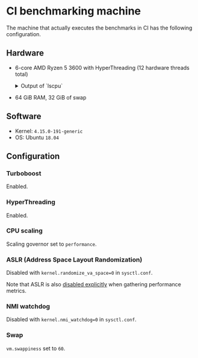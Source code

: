 # CI benchmarking machine

The machine that actually executes the benchmarks in CI has the following configuration.

## Hardware

- 6-core AMD Ryzen 5 3600 with HyperThreading (12 hardware threads total)
    <details>
    <summary>Output of `lscpu`</summary>

    ```
    Architecture:        x86_64
    CPU op-mode(s):      32-bit, 64-bit
    Byte Order:          Little Endian
    CPU(s):              12
    On-line CPU(s) list: 0-11
    Thread(s) per core:  2
    Core(s) per socket:  6
    Socket(s):           1
    NUMA node(s):        1
    Vendor ID:           AuthenticAMD
    CPU family:          23
    Model:               113
    Model name:          AMD Ryzen 5 3600 6-Core Processor
    Stepping:            0
    CPU MHz:             3819.020
    CPU max MHz:         3600.0000
    CPU min MHz:         2200.0000
    BogoMIPS:            7186.58
    Virtualization:      AMD-V
    L1d cache:           32K
    L1i cache:           32K
    L2 cache:            512K
    L3 cache:            16384K
    NUMA node0 CPU(s):   0-11
    Flags:               fpu vme de pse tsc msr pae mce cx8 apic sep mtrr pge mca cmov pat pse36 clflush mmx fxsr sse sse2 ht syscall nx mmxext fxsr_opt pdpe1gb rdtscp lm constant_tsc rep_good nopl xtopology nonstop_tsc cpuid extd_apicid aperfmperf pni pclmulqdq monitor ssse3 fma cx16 sse4_1 sse4_2 movbe popcnt aes xsave avx f16c rdrand lahf_lm cmp_legacy svm extapic cr8_legacy abm sse4a misalignsse 3dnowprefetch osvw ibs skinit wdt tce topoext perfctr_core perfctr_nb bpext perfctr_llc mwaitx cpb cat_l3 cdp_l3 hw_pstate sme ssbd ibpb stibp vmmcall fsgsbase bmi1 avx2 smep bmi2 cqm rdt_a rdseed adx smap clflushopt clwb sha_ni xsaveopt xsavec xgetbv1 xsaves cqm_llc cqm_occup_llc cqm_mbm_total cqm_mbm_local clzero irperf xsaveerptr arat npt lbrv svm_lock nrip_save tsc_scale vmcb_clean flushbyasid decodeassists pausefilter pfthreshold avic v_vmsave_vmload vgif umip rdpid overflow_recov succor smca
    ```

    </details>
- 64 GiB RAM, 32 GiB of swap

## Software

- Kernel: `4.15.0-191-generic`
- OS: Ubuntu `18.04`

## Configuration

### Turboboost

Enabled.

### HyperThreading

Enabled.

### CPU scaling

Scaling governor set to `performance`.

### ASLR (Address Space Layout Randomization)

Disabled with `kernel.randomize_va_space=0` in `sysctl.conf`.

Note that ASLR is also
[disabled explicitly](src/rustc-fake.rs) when gathering performance metrics.

### NMI watchdog

Disabled with `kernel.nmi_watchdog=0` in `sysctl.conf`.

### Swap

`vm.swappiness` set to `60`.
